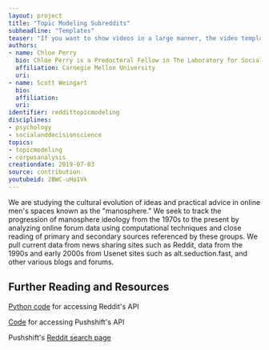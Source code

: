 ```yaml
---
layout: project
title: "Topic Modeling Subreddits"
subheadline: "Templates"
teaser: "If you want to show videos in a large manner, the video template is the right choice."
authors: 
- name: Chloe Perry
  bio: Chloe Perry is a Predoctoral Fellow in The Laboratory for Social Minds, run by Professor Simon DeDeo. She has a Master's Degree in Literary and Cultural Studies from Carnegie Mellon University. She is interested in digital humanities, information studies, global literature and interdisciplinary approaches to cultural analysis.
  affiliation: Carnegie Mellon University
  uri:
- name: Scott Weingart
  bio:
  affiliation:
  uri:
identifier: reddittopicmodeling
disciplines: 
- psychology
- socialanddecisionscience
topics:
- topicmodeling
- corpusanalysis
creationdate: 2019-07-03
source: contribution
youtubeid: 2BWC-uHo1Vk
---
```



We are studying the cultural evolution of ideas and practical advice in online men's spaces known as the "manosphere." We seek to track the progression of manosphere ideology from the 1970s to the present by analyzing online forum data using computational techniques and close reading of primary and secondary sources referenced by these groups. We pull current data from news sharing sites such as Reddit, data from the 1990s and early 2000s from Usenet sites such as alt.seduction.fast, and other various blogs and forums.

## Further Reading and Resources

[Python code](http://www.storybench.org/how-to-scrape-reddit-with-python/) for accessing Reddit's API

[Code](https://github.com/pushshift/api) for accessing Pushshift's API

Pushshift's [Reddit search page](https://redditsearch.io/)
